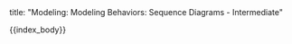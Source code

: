 <frontmatter>
title: "Modeling: Modeling Behaviors: Sequence Diagrams - Intermediate"
</frontmatter>

{{index_body}}
